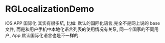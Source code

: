 # RGLocalizationDemo

iOS APP 国际化 其实有很多坑, 比如: 默认的国际化语言,完全不是网上说的 base 文件, 而是和用户手机中本地化语言列表的使用情况有关系, 同一个国家的不同用户, App 默认国际化语言也是不一样的.
